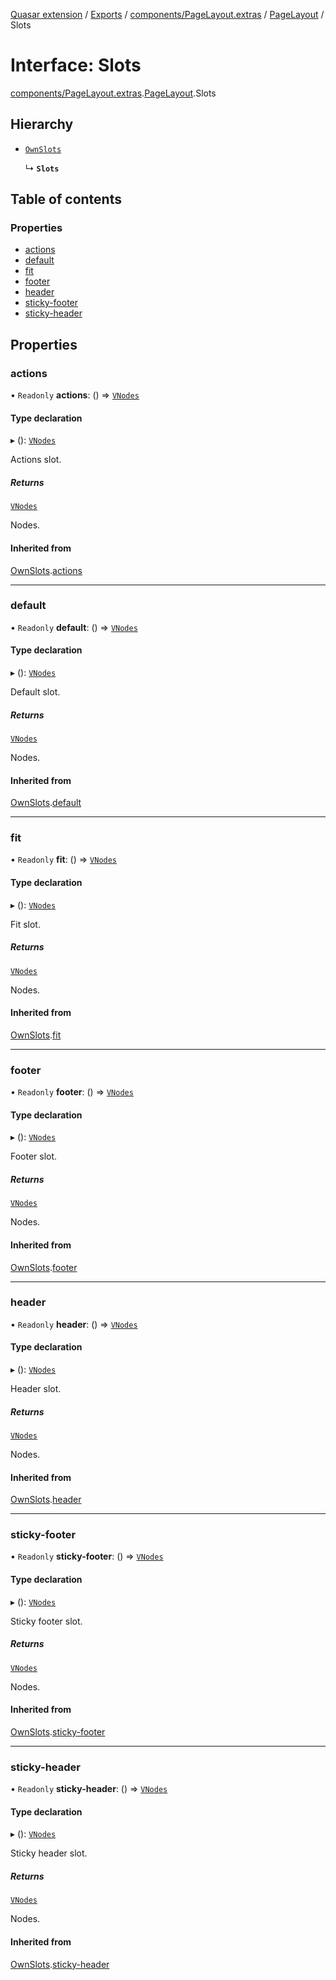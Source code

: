 [Quasar extension](../index.md) / [Exports](../modules.md) / [components/PageLayout.extras](../modules/components_PageLayout_extras.md) / [PageLayout](../modules/components_PageLayout_extras.PageLayout.md) / Slots

# Interface: Slots

[components/PageLayout.extras](../modules/components_PageLayout_extras.md).[PageLayout](../modules/components_PageLayout_extras.PageLayout.md).Slots

## Hierarchy

- [`OwnSlots`](components_PageLayout_extras.PageLayout.OwnSlots.md)

  ↳ **`Slots`**

## Table of contents

### Properties

- [actions](components_PageLayout_extras.PageLayout.Slots.md#actions)
- [default](components_PageLayout_extras.PageLayout.Slots.md#default)
- [fit](components_PageLayout_extras.PageLayout.Slots.md#fit)
- [footer](components_PageLayout_extras.PageLayout.Slots.md#footer)
- [header](components_PageLayout_extras.PageLayout.Slots.md#header)
- [sticky-footer](components_PageLayout_extras.PageLayout.Slots.md#sticky-footer)
- [sticky-header](components_PageLayout_extras.PageLayout.Slots.md#sticky-header)

## Properties

### actions

• `Readonly` **actions**: () => [`VNodes`](../modules/components_api_misc.md#vnodes)

#### Type declaration

▸ (): [`VNodes`](../modules/components_api_misc.md#vnodes)

Actions slot.

##### Returns

[`VNodes`](../modules/components_api_misc.md#vnodes)

Nodes.

#### Inherited from

[OwnSlots](components_PageLayout_extras.PageLayout.OwnSlots.md).[actions](components_PageLayout_extras.PageLayout.OwnSlots.md#actions)

___

### default

• `Readonly` **default**: () => [`VNodes`](../modules/components_api_misc.md#vnodes)

#### Type declaration

▸ (): [`VNodes`](../modules/components_api_misc.md#vnodes)

Default slot.

##### Returns

[`VNodes`](../modules/components_api_misc.md#vnodes)

Nodes.

#### Inherited from

[OwnSlots](components_PageLayout_extras.PageLayout.OwnSlots.md).[default](components_PageLayout_extras.PageLayout.OwnSlots.md#default)

___

### fit

• `Readonly` **fit**: () => [`VNodes`](../modules/components_api_misc.md#vnodes)

#### Type declaration

▸ (): [`VNodes`](../modules/components_api_misc.md#vnodes)

Fit slot.

##### Returns

[`VNodes`](../modules/components_api_misc.md#vnodes)

Nodes.

#### Inherited from

[OwnSlots](components_PageLayout_extras.PageLayout.OwnSlots.md).[fit](components_PageLayout_extras.PageLayout.OwnSlots.md#fit)

___

### footer

• `Readonly` **footer**: () => [`VNodes`](../modules/components_api_misc.md#vnodes)

#### Type declaration

▸ (): [`VNodes`](../modules/components_api_misc.md#vnodes)

Footer slot.

##### Returns

[`VNodes`](../modules/components_api_misc.md#vnodes)

Nodes.

#### Inherited from

[OwnSlots](components_PageLayout_extras.PageLayout.OwnSlots.md).[footer](components_PageLayout_extras.PageLayout.OwnSlots.md#footer)

___

### header

• `Readonly` **header**: () => [`VNodes`](../modules/components_api_misc.md#vnodes)

#### Type declaration

▸ (): [`VNodes`](../modules/components_api_misc.md#vnodes)

Header slot.

##### Returns

[`VNodes`](../modules/components_api_misc.md#vnodes)

Nodes.

#### Inherited from

[OwnSlots](components_PageLayout_extras.PageLayout.OwnSlots.md).[header](components_PageLayout_extras.PageLayout.OwnSlots.md#header)

___

### sticky-footer

• `Readonly` **sticky-footer**: () => [`VNodes`](../modules/components_api_misc.md#vnodes)

#### Type declaration

▸ (): [`VNodes`](../modules/components_api_misc.md#vnodes)

Sticky footer slot.

##### Returns

[`VNodes`](../modules/components_api_misc.md#vnodes)

Nodes.

#### Inherited from

[OwnSlots](components_PageLayout_extras.PageLayout.OwnSlots.md).[sticky-footer](components_PageLayout_extras.PageLayout.OwnSlots.md#sticky-footer)

___

### sticky-header

• `Readonly` **sticky-header**: () => [`VNodes`](../modules/components_api_misc.md#vnodes)

#### Type declaration

▸ (): [`VNodes`](../modules/components_api_misc.md#vnodes)

Sticky header slot.

##### Returns

[`VNodes`](../modules/components_api_misc.md#vnodes)

Nodes.

#### Inherited from

[OwnSlots](components_PageLayout_extras.PageLayout.OwnSlots.md).[sticky-header](components_PageLayout_extras.PageLayout.OwnSlots.md#sticky-header)
